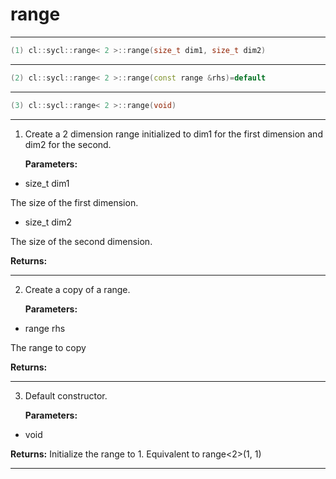 # range

---

```cpp
(1) cl::sycl::range< 2 >::range(size_t dim1, size_t dim2)
```

---

```cpp
(2) cl::sycl::range< 2 >::range(const range &rhs)=default
```

---

```cpp
(3) cl::sycl::range< 2 >::range(void)
```

---

1. Create a 2 dimension range initialized to dim1 for the first dimension and dim2 for the second. 

   **Parameters:**

  * size_t dim1

   The size of the first dimension. 

  * size_t dim2

   The size of the second dimension. 

   **Returns:** 

---

2. Create a copy of a range. 

   **Parameters:**

  * range rhs

   The range to copy 

   **Returns:** 

---

3. Default constructor. 

   **Parameters:**

  * void 

   

   **Returns:** Initialize the range to 1. Equivalent to range<2>(1, 1) 

---

